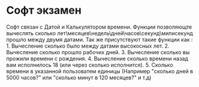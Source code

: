# Софт экзамен
Софт связан с Датой и Калькулятором времени.
Функции позволяющте вычеслять сколько лет\месяцев\недель\дней\часов\секунд\милисекунд прошло между двумя датами.
Так же присутствуют такие функции как : 
           1. Вычесление сколько было между датами высокосных лет.
           2. Вычесление сколько прошло рабочих дней.
           3. Вычесление сколько вы прожили времени с рождения.
           4. Вычесление сколько времени назад вам исполнилось 18 (или через сколько исполнится).
           5. Сколько времени в указанной пользоватем единицы (Например "сколько дней в 5000 часов?" или "сколько минут в 120 месяцев?" и т.д)
